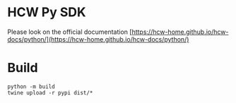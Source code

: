 # HCW Py SDK

Please look on the official documentation [https://hcw-home.github.io/hcw-docs/python/](https://hcw-home.github.io/hcw-docs/python/)

# Build

```
python -m build
twine upload -r pypi dist/*
```
